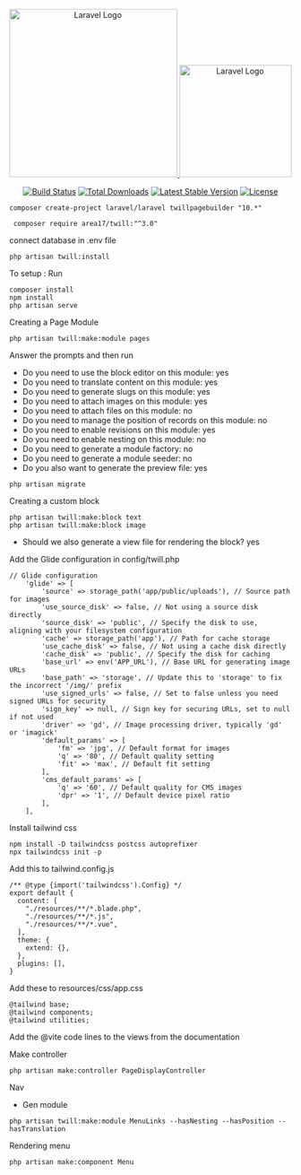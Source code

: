 <p align="center">
    <a href="https://laravel.com" target="_blank">
        <img src="https://raw.githubusercontent.com/laravel/art/master/logo-lockup/5%20SVG/2%20CMYK/1%20Full%20Color/laravel-logolockup-cmyk-red.svg" width="300" alt="Laravel Logo">
    </a>
    <a href="https://twillcms.com" target="_blank">
        <img src="https://twillcms.com/docs/assets/twill_cms_logo.png" width="200" alt="Laravel Logo">
    </a>
</p>

<p align="center">
<a href="https://github.com/laravel/framework/actions"><img src="https://github.com/laravel/framework/workflows/tests/badge.svg" alt="Build Status"></a>
<a href="https://packagist.org/packages/laravel/framework"><img src="https://img.shields.io/packagist/dt/laravel/framework" alt="Total Downloads"></a>
<a href="https://packagist.org/packages/laravel/framework"><img src="https://img.shields.io/packagist/v/laravel/framework" alt="Latest Stable Version"></a>
<a href="https://packagist.org/packages/laravel/framework"><img src="https://img.shields.io/packagist/l/laravel/framework" alt="License"></a>
</p>

```
composer create-project laravel/laravel twillpagebuilder "10.*"   
```

```
 composer require area17/twill:"^3.0"            
```

connect database in .env file

```
php artisan twill:install      
```

To setup : Run
```
composer install
npm install
php artisan serve
```

Creating a Page Module
```
php artisan twill:make:module pages
```

Answer the prompts and then run
- Do you need to use the block editor on this module: yes
- Do you need to translate content on this module: yes
- Do you need to generate slugs on this module: yes
- Do you need to attach images on this module: yes
- Do you need to attach files on this module: no
- Do you need to manage the position of records on this module: no
- Do you need to enable revisions on this module: yes
- Do you need to enable nesting on this module: no
- Do you need to generate a module factory: no
- Do you need to generate a module seeder: no
- Do you also want to generate the preview file: yes

```
php artisan migrate
```

Creating a custom block

```
php artisan twill:make:block text
php artisan twill:make:block image
```
- Should we also generate a view file for rendering the block? yes

Add the Glide  configuration in config/twill.php

```
// Glide configuration
    'glide' => [
        'source' => storage_path('app/public/uploads'), // Source path for images
        'use_source_disk' => false, // Not using a source disk directly
        'source_disk' => 'public', // Specify the disk to use, aligning with your filesystem configuration
        'cache' => storage_path('app'), // Path for cache storage
        'use_cache_disk' => false, // Not using a cache disk directly
        'cache_disk' => 'public', // Specify the disk for caching
        'base_url' => env('APP_URL'), // Base URL for generating image URLs
        'base_path' => 'storage', // Update this to 'storage' to fix the incorrect '/img/' prefix
        'use_signed_urls' => false, // Set to false unless you need signed URLs for security
        'sign_key' => null, // Sign key for securing URLs, set to null if not used
        'driver' => 'gd', // Image processing driver, typically 'gd' or 'imagick'
        'default_params' => [
            'fm' => 'jpg', // Default format for images
            'q' => '80', // Default quality setting
            'fit' => 'max', // Default fit setting
        ],
        'cms_default_params' => [
            'q' => '60', // Default quality for CMS images
            'dpr' => '1', // Default device pixel ratio
        ],
    ],
```

Install tailwind css
```
npm install -D tailwindcss postcss autoprefixer
npx tailwindcss init -p
```

Add this to tailwind.config.js
```
/** @type {import('tailwindcss').Config} */
export default {
  content: [
    "./resources/**/*.blade.php",
    "./resources/**/*.js",
    "./resources/**/*.vue",
  ],
  theme: {
    extend: {},
  },
  plugins: [],
}
```

Add these to resources/css/app.css
```
@tailwind base;
@tailwind components;
@tailwind utilities;
```

Add the @vite code lines to the views from the documentation

Make controller
```
php artisan make:controller PageDisplayController
```

Nav

- Gen module
```
php artisan twill:make:module MenuLinks --hasNesting --hasPosition --hasTranslation
```

Rendering menu
```
php artisan make:component Menu
```

